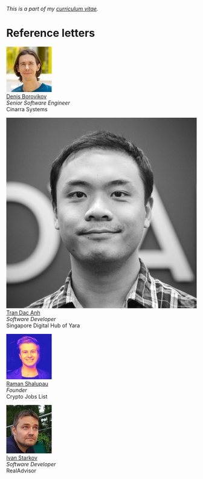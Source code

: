 _This is a part of my [curriculum vitae](/cv.html)._

# Reference letters

[<img src="db.jpeg" class="avatar"><br>
Denis Borovikov](db.html)<br>
_Senior Software Engineer_<br>
Cinarra Systems

[<img src="tda.jpeg" class="avatar"><br>
Tran Dac Anh](tda.html)<br>
_Software Developer_<br>
Singapore Digital Hub of Yara

[<img src="rs.jpeg" class="avatar"><br>
Raman Shalupau](rs.html)<br>
_Founder_<br>
Crypto Jobs List

[<img src="is.jpeg" class="avatar"><br>
Ivan Starkov](is.html)<br>
_Software Developer_<br>
RealAdvisor
